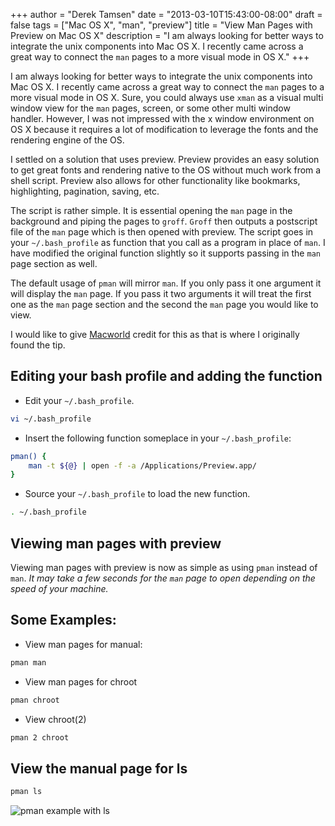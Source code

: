 +++
author = "Derek Tamsen"
date = "2013-03-10T15:43:00-08:00"
draft = false
tags = ["Mac OS X", "man", "preview"]
title = "View Man Pages with Preview on Mac OS X"
description = "I am always looking for better ways to integrate the unix components into Mac OS X. I recently came across a great way to connect the `man` pages to a more visual mode in OS X."
+++

I am always looking for better ways to integrate the unix components into Mac OS X. I recently came across a great way to connect the `man` pages to a more visual mode in OS X. Sure, you could always use `xman` as a visual multi window view for the `man` pages, screen, or some other multi window handler. However, I was not impressed with the x window environment on OS X because it requires a lot of modification to leverage the fonts and the rendering engine of the OS.

I settled on a solution that uses preview. Preview provides an easy solution to get great fonts and rendering native to the OS without much work from a shell script. Preview also allows for other functionality like bookmarks, highlighting, pagination, saving, etc.


The script is rather simple. It is essential opening the `man` page in the background and piping the pages to `groff`. `Groff` then outputs a postscript file of the `man` page which is then opened with preview. The script goes in your `~/.bash_profile` as function that you call as a program in place of `man`. I have modified the original function slightly so it supports passing in the `man` page section as well.

The default usage of `pman` will mirror `man`. If you only pass it one argument it will display the `man` page. If you pass it two arguments it will treat the first one as the `man` page section and the second the `man` page you would like to view.

I would like to give [Macworld](http://www.macworld.com/article/1054155/manpages.html "Open Unix manual pages in OS X 10.4's Preview") credit for this as that is where I originally found the tip.

## Editing your bash profile and adding the function
- Edit your `~/.bash_profile`.

```sh
vi ~/.bash_profile
```

- Insert the following function someplace in your `~/.bash_profile`:

```sh
pman() {
    man -t ${@} | open -f -a /Applications/Preview.app/
}
```

- Source your `~/.bash_profile` to load the new function.

```sh
. ~/.bash_profile
```

## Viewing man pages with preview
Viewing man pages with preview is now as simple as using `pman` instead of `man`. _It may take a few seconds for the `man` page to open depending on the speed of your machine._

## Some Examples:

- View man pages for manual:
```sh
pman man
```

- View man pages for chroot
```sh
pman chroot
```

- View chroot(2)
```sh
pman 2 chroot
```

## View the manual page for ls
```sh
pman ls
```

![pman example with ls](/images/pman_ls.png)
